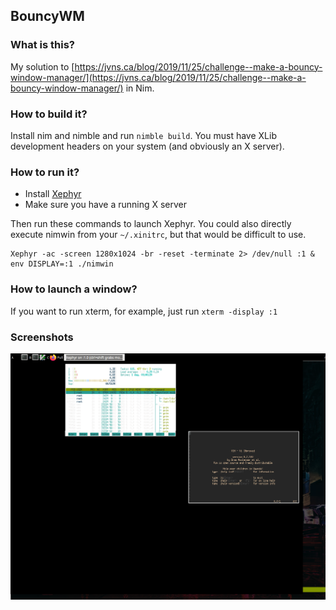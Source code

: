 ## BouncyWM

### What is this?

My solution to [https://jvns.ca/blog/2019/11/25/challenge--make-a-bouncy-window-manager/](https://jvns.ca/blog/2019/11/25/challenge--make-a-bouncy-window-manager/) in Nim.

### How to build it?
Install nim and nimble and run `nimble build`. You must have XLib development headers on your system (and obviously an X server).

### How to run it?
* Install [Xephyr](https://en.wikipedia.org/wiki/Xephyr)
* Make sure you have a running X server

Then run these commands to launch Xephyr. You could also directly execute nimwin from your `~/.xinitrc`, but that would be difficult to use.
```
Xephyr -ac -screen 1280x1024 -br -reset -terminate 2> /dev/null :1 &
env DISPLAY=:1 ./nimwin
```

### How to launch a window?
If you want to run xterm, for example, just run `xterm -display :1`


### Screenshots

![Screenshot of htop and vim bouncing](screenshots/example.png)
